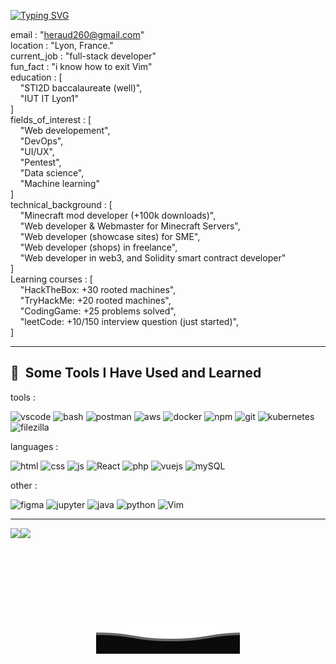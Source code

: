[![Typing SVG](https://readme-typing-svg.demolab.com/?lines=Hi,+I'm+Noah+Heraud)](https://git.io/typing-svg)

email : "heraud260@gmail.com"  
location : "Lyon, France."  
current_job : "full-stack developer"  
fun_fact : "i know how to exit Vim"  
education : [  
&nbsp;&nbsp;&nbsp;&nbsp;"STI2D baccalaureate (well)",  
&nbsp;&nbsp;&nbsp;&nbsp;"IUT IT Lyon1"  
]  
fields_of_interest : [  
&nbsp;&nbsp;&nbsp;&nbsp;"Web developement",  
&nbsp;&nbsp;&nbsp;&nbsp;"DevOps",  
&nbsp;&nbsp;&nbsp;&nbsp;"UI/UX",  
&nbsp;&nbsp;&nbsp;&nbsp;"Pentest",  
&nbsp;&nbsp;&nbsp;&nbsp;"Data science",  
&nbsp;&nbsp;&nbsp;&nbsp;"Machine learning"  
]  
technical_background : [  
&nbsp;&nbsp;&nbsp;&nbsp;"Minecraft mod developer (+100k downloads)",  
&nbsp;&nbsp;&nbsp;&nbsp;"Web developer & Webmaster for Minecraft Servers",  
&nbsp;&nbsp;&nbsp;&nbsp;"Web developer (showcase sites) for SME",  
&nbsp;&nbsp;&nbsp;&nbsp;"Web developer (shops) in freelance",  
&nbsp;&nbsp;&nbsp;&nbsp;"Web developer in web3, and Solidity smart contract developer"  
]  
Learning courses : [  
&nbsp;&nbsp;&nbsp;&nbsp;"HackTheBox: +30 rooted machines",  
&nbsp;&nbsp;&nbsp;&nbsp;"TryHackMe: +20 rooted machines",  
&nbsp;&nbsp;&nbsp;&nbsp;"CodingGame: +25 problems solved",  
&nbsp;&nbsp;&nbsp;&nbsp;"leetCode: +10/150 interview question (just started)",  
]  

---


          
<h2> 🚀 &nbsp;Some Tools I Have Used and Learned</h2>
tools :
<p align="left">

<img src="https://cdn.jsdelivr.net/gh/devicons/devicon/icons/vscode/vscode-original.svg" alt="vscode" width="45" height="45" />
<img src="https://cdn.jsdelivr.net/gh/devicons/devicon/icons/bash/bash-original.svg" alt="bash" width="45" height="45"/>
<img src="https://uxwing.com/wp-content/themes/uxwing/download/brands-and-social-media/postman-icon.png" alt="postman" width="45" height="45"/>
<img src="https://cdn.jsdelivr.net/gh/devicons/devicon/icons/amazonwebservices/amazonwebservices-plain-wordmark.svg" alt="aws" width="45" height="45" />
<img src="https://cdn.jsdelivr.net/gh/devicons/devicon/icons/docker/docker-plain.svg" alt="docker" width="45" height="45"/>
<img src="https://cdn.jsdelivr.net/gh/devicons/devicon/icons/npm/npm-original-wordmark.svg" alt="npm" width="45" height="45" />
<img src="https://cdn.jsdelivr.net/gh/devicons/devicon/icons/git/git-original.svg" alt="git" width="45" height="45" />
<img src="https://cdn.jsdelivr.net/gh/devicons/devicon/icons/kubernetes/kubernetes-plain.svg" alt="kubernetes" width="45" height="45" />
<img src="https://cdn.jsdelivr.net/gh/devicons/devicon/icons/filezilla/filezilla-plain.svg" alt="filezilla" width="45" height="45"/>
          
</p>
                     
languages : 

<p align="left">
  
  <img src="https://cdn.jsdelivr.net/gh/devicons/devicon/icons/html5/html5-plain.svg" alt="html" width="45" height="45"/>
 <img src="https://cdn.jsdelivr.net/gh/devicons/devicon/icons/css3/css3-plain.svg" alt="css" width="45" height="45"/>
 <img src="https://cdn.jsdelivr.net/gh/devicons/devicon/icons/javascript/javascript-original.svg" alt="js" width="45" height="45"/>
<img src="https://cdn.jsdelivr.net/gh/devicons/devicon/icons/react/react-original.svg" alt="React" width="45" height="45"/>
<img src="https://cdn.jsdelivr.net/gh/devicons/devicon/icons/php/php-original.svg" alt="php" width="45" height="45"/>
 <img src="https://cdn.jsdelivr.net/gh/devicons/devicon/icons/vuejs/vuejs-original.svg" alt="vuejs" width="45" height="45"/>
<img src="https://cdn.jsdelivr.net/gh/devicons/devicon/icons/mysql/mysql-original.svg" alt="mySQL" width="45" height="45"/>
          
</p>

other :
<p align="left">
<img src="https://cdn.jsdelivr.net/gh/devicons/devicon/icons/figma/figma-original.svg" alt="figma" width="45" height="45"/>
<img src="https://cdn.jsdelivr.net/gh/devicons/devicon/icons/jupyter/jupyter-original-wordmark.svg" alt="jupyter" width="45" height="45"/>
<img src="https://cdn.jsdelivr.net/gh/devicons/devicon/icons/java/java-plain.svg" alt="java" width="45" height="45"/>
<img src="https://cdn.jsdelivr.net/gh/devicons/devicon/icons/python/python-original.svg" alt="python" width="45" height="45"/>
<img src="https://cdn.jsdelivr.net/gh/devicons/devicon/icons/vim/vim-original.svg" alt="Vim" width="45" height="45"/>
          
          
          
          
</p>

---  

 <div style="display:flex; flex-direction:row;"><img height="137px" src="https://github-readme-stats.vercel.app/api?username=windyalpha&hide_title=true&hide_border=true&show_icons=true&include_all_commits=true&count_private=true&line_height=21&text_color=000&icon_color=000&bg_color=0,ea6161,ffc64d,fffc4d,52fa5a&theme=graywhite"/>  
  <img height="137px" src="https://github-readme-stats.vercel.app/api/top-langs/?username=windyalpha&hide=html&hide_title=true&hide_border=true&layout=compact&langs_count=6&text_color=000&icon_color=fff&bg_color=0,52fa5a,4dfcff,c64dff&theme=graywhite" /></div>

<p align="center">
        <img src="https://raw.githubusercontent.com/WinDyAlphA/WinDyAlphA/main/bottom.svg" alt="Github Stats" />
</p>
